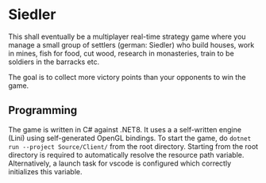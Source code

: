 # Siedler

This shall eventually be a multiplayer real-time strategy game where you manage a small group of settlers (german: Siedler) who build houses, work in mines, fish for food, cut wood, research in monasteries, train to be soldiers in the barracks etc.

The goal is to collect more victory points than your opponents to win the game.

## Programming

The game is written in C# against .NET8. It uses a a self-written engine (Lini) using self-generated OpenGL bindings.
To start the game, do `dotnet run --project Source/Client/` from the root directory. Starting from the root directory is required to automatically resolve the resource path variable. Alternatively, a launch task for vscode is configured which correctly initializes this variable.